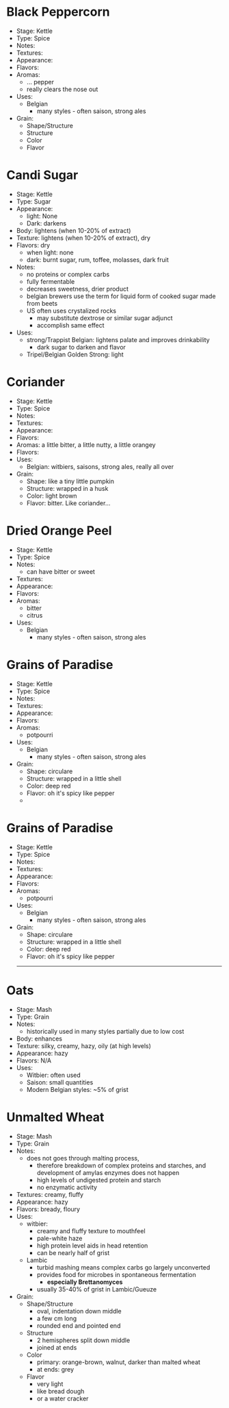 # Black Peppercorn
* Stage: Kettle
* Type: Spice
* Notes:
* Textures: 
* Appearance: 
* Flavors: 
* Aromas:
	* ... pepper
	* really clears the nose out
* Uses:
	* Belgian
		* many styles - often saison, strong ales
* Grain:
	* Shape/Structure
	* Structure
	* Color
	* Flavor
# Candi Sugar
* Stage: Kettle
* Type: Sugar
* Appearance:
	* light: None
	* Dark: darkens
* Body: lightens (when 10-20% of extract)
* Texture: lightens (when 10-20% of extract), dry
* Flavors: dry
	* when light: none
	* dark: burnt sugar, rum, toffee, molasses, dark fruit
* Notes:
	* no proteins or complex carbs
	* fully fermentable
	* decreases sweetness, drier product
	* belgian brewers use the term for liquid form of cooked sugar made from beets
	* US often uses crystalized rocks
		* may substitute dextrose or similar sugar adjunct
		* accomplish same effect
* Uses:
	* strong/Trappist Belgian: lightens palate and improves drinkability
		* dark sugar to darken and flavor
	* Tripel/Belgian Golden Strong: light
# Coriander
* Stage: Kettle
* Type: Spice
* Notes:
* Textures: 
* Appearance: 
* Flavors: 
* Aromas: a little bitter, a little nutty, a little orangey
* Flavors: 
* Uses:
	* Belgian: witbiers, saisons, strong ales, really all over
* Grain:
	* Shape: like a tiny little pumpkin
	* Structure: wrapped in a husk
	* Color: light brown
	* Flavor: bitter. Like coriander...
# Dried Orange Peel
* Stage: Kettle
* Type: Spice
* Notes:
	* can have bitter or sweet
* Textures: 
* Appearance: 
* Flavors: 
* Aromas:
	* bitter
	* citrus
* Uses:
	* Belgian
		* many styles - often saison, strong ales
# Grains of Paradise
* Stage: Kettle
* Type: Spice
* Notes:
* Textures: 
* Appearance: 
* Flavors: 
* Aromas:
	* potpourri
* Uses:
	* Belgian
		* many styles - often saison, strong ales
* Grain:
	* Shape: circulare
	* Structure: wrapped in a little shell
	* Color: deep red
	* Flavor: oh it's spicy like pepper
	* 
# Grains of Paradise
* Stage: Kettle
* Type: Spice
* Notes:
* Textures: 
* Appearance: 
* Flavors: 
* Aromas:
	* potpourri
* Uses:
	* Belgian
		* many styles - often saison, strong ales
* Grain:
	* Shape: circulare
	* Structure: wrapped in a little shell
	* Color: deep red
	* Flavor: oh it's spicy like pepper
	* ****
# Oats
* Stage: Mash
* Type: Grain
* Notes:
	* historically used in many styles partially due to low cost
* Body: enhances
* Texture: silky, creamy, hazy, oily (at high levels)
* Appearance: hazy
* Flavors: N/A
* Uses:
	* Witbier: often used
	* Saison: small quantities
	* Modern Belgian styles: ~5% of grist
# Unmalted Wheat
* Stage: Mash
* Type: Grain
* Notes:
	* does not goes through malting process,
		* therefore breakdown of complex proteins and starches, and development of amylas enzymes does not happen
		* high levels of undigested protein and starch
		* no enzymatic activity
* Textures: creamy, fluffy
* Appearance: hazy
* Flavors: bready, floury
* Uses:
	* witbier: 
		* creamy and fluffy texture to mouthfeel
		* pale-white haze
		* high protein level aids in head retention
		* can be nearly half of grist
	* Lambic
		* turbid mashing means complex carbs go largely unconverted
		* provides food for microbes in spontaneous fermentation
			* **especially Brettanomyces**
		* usually 35-40% of grist in Lambic/Gueuze
* Grain:
	* Shape/Structure
		* oval, indentation down middle
		* a few cm long
		* rounded end and pointed end
	* Structure
		* 2 hemispheres split down middle
		* joined at ends
	* Color
		* primary: orange-brown, walnut, darker than malted wheat
		* at ends: grey
	* Flavor
		* very light
		* like bread dough
		* or a water cracker